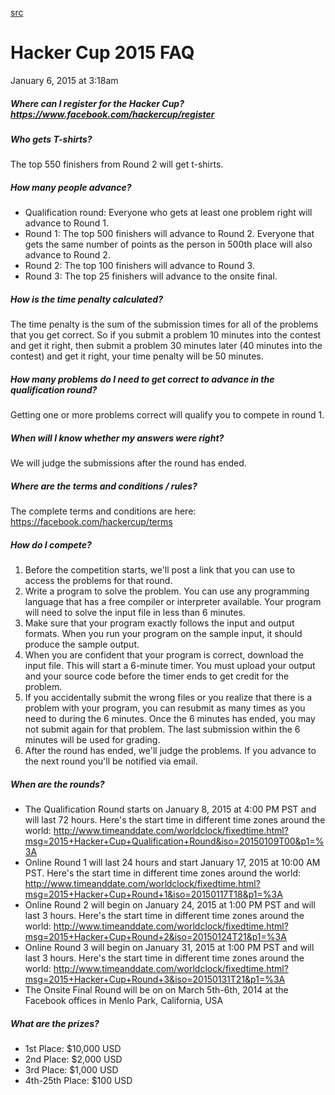 [src](https://www.facebook.com/notes/facebook-hacker-cup/hacker-cup-2015-faq/1029173677098533)

# Hacker Cup 2015 FAQ

January 6, 2015 at 3:18am

##### Where can I register for the Hacker Cup?  https://www.facebook.com/hackercup/register

##### Who gets T-shirts?
 
   The top 550 finishers from Round 2 will get t-shirts.
    
##### How many people advance?
     
- Qualification round: Everyone who gets at least one problem right will advance to Round 1.
- Round 1: The top 500 finishers will advance to Round 2. Everyone that gets the same number of points as the person in 500th place will also advance to Round 2.
- Round 2: The top 100 finishers will advance to Round 3.
- Round 3: The top 25 finishers will advance to the onsite final.

##### How is the time penalty calculated?
      
   The time penalty is the sum of the submission times for all of the problems that you get correct. So if you submit a problem 10 minutes into the contest and get it right, then submit a problem 30 minutes later (40 minutes into the contest) and get it right, your time penalty will be 50 minutes.
         
##### How many problems do I need to get correct to advance in the qualification round?
          
   Getting one or more problems correct will qualify you to compete in round 1.
             
##### When will I know whether my answers were right?
              
   We will judge the submissions after the round has ended.
                 
##### Where are the terms and conditions / rules?
                  
   The complete terms and conditions are here: https://facebook.com/hackercup/terms
                     
##### How do I compete?
                      
1. Before the competition starts, we'll post a link that you can use to access the problems for that round.
2. Write a program to solve the problem. You can use any programming language that has a free compiler or interpreter available. Your program will need to solve the input file in less than 6 minutes.
3. Make sure that your program exactly follows the input and output formats. When you run your program on the sample input, it should produce the sample output.
4. When you are confident that your program is correct, download the input file. This will start a 6-minute timer. You must upload your output and your source code before the timer ends to get credit for the problem.
5. If you accidentally submit the wrong files or you realize that there is a problem with your program, you can resubmit as many times as you need to during the 6 minutes. Once the 6 minutes has ended, you may not submit again for that problem. The last submission within the 6 minutes will be used for grading.
6. After the round has ended, we'll judge the problems. If you advance to the next round you'll be notified via email.  
                       
##### When are the rounds?
                        
- The Qualification Round starts on January 8, 2015 at 4:00 PM PST and will last 72 hours. Here's the start time in different time zones around the world: http://www.timeanddate.com/worldclock/fixedtime.html?msg=2015+Hacker+Cup+Qualification+Round&iso=20150109T00&p1=%3A
- Online Round 1 will last 24 hours and start January 17, 2015 at 10:00 AM PST. Here's the start time in different time zones around the world: http://www.timeanddate.com/worldclock/fixedtime.html?msg=2015+Hacker+Cup+Round+1&iso=20150117T18&p1=%3A
- Online Round 2 will begin on January 24, 2015 at 1:00 PM PST and will last 3 hours. Here's the start time in different time zones around the world: http://www.timeanddate.com/worldclock/fixedtime.html?msg=2015+Hacker+Cup+Round+2&iso=20150124T21&p1=%3A
- Online Round 3 will begin on January 31, 2015 at 1:00 PM PST and will last 3 hours. Here's the start time in different time zones around the world: http://www.timeanddate.com/worldclock/fixedtime.html?msg=2015+Hacker+Cup+Round+3&iso=20150131T21&p1=%3A
- The Onsite Final Round will be on on March 5th-6th, 2014 at the Facebook offices in Menlo Park, California, USA 
                         
                          
##### What are the prizes?

- 1st Place: $10,000 USD
- 2nd Place: $2,000 USD
- 3rd Place: $1,000 USD
- 4th-25th Place: $100 USD
